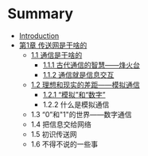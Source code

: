 # Summary

* [Introduction](README.md)
* [第1章 传送网是干啥的](di-1-zhang-chuan-song-wang-shi-gan-sha-de.md)
  * [1.1 通信是干啥的](di-1-zhang-chuan-song-wang-shi-gan-sha-de/11-tong-xin-shi-gan-sha-de.md)
    * [1.1.1 古代通信的智慧——烽火台](di-1-zhang-chuan-song-wang-shi-gan-sha-de/11-tong-xin-shi-gan-sha-de/111-gu-dai-tong-xin-de-zhi-hui-2014-2014-feng-huo-tai.md)
    * [1.1.2 通信就是信息交互](di-1-zhang-chuan-song-wang-shi-gan-sha-de/11-tong-xin-shi-gan-sha-de/112-tong-xin-jiu-shi-xin-xi-jiao-hu.md)
  * [1.2 理想和现实的差距——模拟通信](di-1-zhang-chuan-song-wang-shi-gan-sha-de/12-li-xiang-he-xian-shi-de-cha-ju-2014-2014-mo-ni-tong-xin.md)
    * [1.2.1 “模拟”和“数字”](di-1-zhang-chuan-song-wang-shi-gan-sha-de/12-li-xiang-he-xian-shi-de-cha-ju-2014-2014-mo-ni-tong-xin/121-201c-mo-ni-201d-he-201c-shu-zi-201d.md)
    * 1.2.2 什么是模拟通信
  * 1.3 “0”和"1"的世界——数字通信
  * 1.4 把信息交给网络
  * 1.5 初识传送网
  * 1.6 不得不说的一些事

